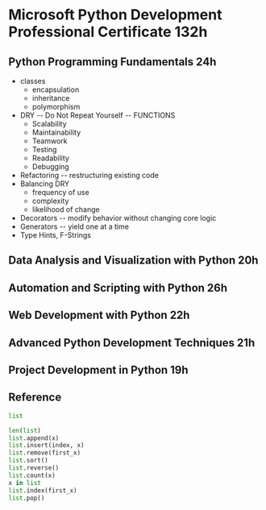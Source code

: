 # Microsoft Python Development Professional Certificate 132h

## Python Programming Fundamentals 24h

- classes
  - encapsulation
  - inheritance
  - polymorphism
- DRY -- Do Not Repeat Yourself -- FUNCTIONS
  - Scalability
  - Maintainability
  - Teamwork
  - Testing
  - Readability
  - Debugging
- Refactoring -- restructuring existing code
- Balancing DRY
  - frequency of use
  - complexity
  - likelihood of change
- Decorators -- modify behavior without changing core logic
- Generators -- yield one at a time
- Type Hints, F-Strings
  


## Data Analysis and Visualization with Python 20h


## Automation and Scripting with Python 26h


## Web Development with Python 22h


## Advanced Python Development Techniques 21h


## Project Development in Python 19h


## Reference

```py
list

len(list)
list.append(x)
list.insert(index, x)
list.remove(first_x)
list.sort()
list.reverse()
list.count(x)
x in list
list.index(first_x)
list.pop()

```